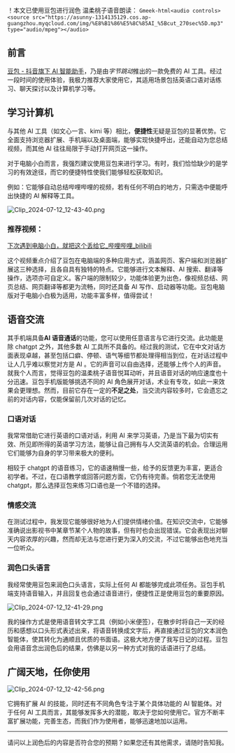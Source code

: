 ！本文已使用豆包进行润色
温柔桃子语音朗读：
`Gmeek-html<audio controls><source src="https://asunny-1314135129.cos.ap-guangzhou.myqcloud.com/img/%E8%B1%86%E5%8C%85AI_%5Bcut_270sec%5D.mp3" type="audio/mpeg"></audio>`


## 前言

[豆包 - 抖音旗下 AI 智能助手](https://www.doubao.com/)，乃是由*字节跳动*推出的一款免费的 AI 工具。经过一段时间的使用体验，我极力推荐大家使用它，其适用场景包括英语口语对话练习、聊天探讨以及计算机学习等。

## 学习计算机

与其他 AI 工具（如文心一言、kimi 等）相比，**便捷性**无疑是豆包的显著优势。它全面支持浏览器扩展、手机端以及桌面端，能够实现快捷呼出，还能自动为您总结视频，而其他 AI 往往局限于手动打开网页这一操作。

对于电脑小白而言，我强烈建议使用豆包来进行学习。有时，我们恰恰缺少的是学习的有效途径，而它的便捷特性使我们能够轻松获取知识。

例如：它能够自动总结哔哩哔哩的视频，若有任何不明白的地方，只需选中便能呼出快捷的 AI 解释等工具。

![Clip_2024-07-12_12-43-40.png](https://asunny-1314135129.cos.ap-guangzhou.myqcloud.com/img/202407121243041.png)

### 推荐视频：

[下次遇到电脑小白，就把这个丢给它\_哔哩哔哩\_bilibili](https://www.bilibili.com/video/BV1HT421k7yM/)

这个视频重点介绍了豆包在电脑端的多种应用方式，涵盖网页、客户端和浏览器扩展这三种选择，且各自具有独特的特点。它能够进行文本解释、AI 搜索、翻译等操作，选项亦可自定义。客户端的限制较少，功能体验更为出色，像视频总结、网页总结、网页翻译等都更为流畅，同时还具备 AI 写作、启动器等功能。豆包电脑版对于电脑小白极为适用，功能丰富多样，值得尝试！

## 语音交流

其手机端具备**AI 语音通话**的功能，您可以使用任意语言与它进行交流。此功能是除 chatgpt 之外，其他多数 AI 工具所不具备的。经过我的测试，它在中文对话方面表现卓越，甚至包括口癖、停顿、语气等细节都处理得相当到位，在对话过程中让人几乎难以察觉对方是 AI 。它的声音可以自由选择，还能够上传个人的声音。就我个人而言，觉得豆包的温柔桃子语音悦耳动听，并且语音对话的响应速度也十分迅速。豆包手机版能够挑选不同的 AI 角色展开对话，术业有专攻，如此一来效果会更理想。然而，目前它存在一定的**不足之处**，当交流内容较多时，它会遗忘之前的对话内容，仅能保留前几次对话的记忆。

### 口语对话

我常常借助它进行英语的口语对话，利用 AI 来学习英语，乃是当下最为切实有效、所见即所得的英语学习方法，能够让自己拥有与人交流英语的机会。合理运用它们能够为自身的学习带来极大的便利。

相较于 chatgpt 的语音练习，它的语速稍慢一些，给予的反馈更为丰富，更适合初学者。不过，在口语教学或回答问题方面，它仍有待完善。倘若您无法使用 chatgpt，那么选择豆包来练习口语也是一个不错的选择。

### 情感交流

在测试过程中，我发现它能够很好地为人们提供情绪价值。在知识交流中，它能够准确说出影视书中某章节某个人物的故事，但有时也会出现错误。它会表现出对聊天内容浓厚的兴趣，然而却无法与您进行更为深入的交流，不过它能够出色地充当一位听众。

### 润色口头语言

我经常使用豆包来润色口头语言，实际上任何 AI 都能够完成此项任务。豆包手机端支持语音输入，并且回复也会通过语音进行，便捷性正是使用豆包的重要原因。

![Clip_2024-07-12_12-41-29.png](https://asunny-1314135129.cos.ap-guangzhou.myqcloud.com/img/202407121241688.png)

我的操作方式是使用语音转文字工具（例如小米便签），在散步时将自己一天的经历和感想以口头形式表述出来，将语音转换成文字后，再直接通过豆包的文本润色智能体，使其转化为通顺且优质的书面语。这极大地方便了我写日记的过程。豆包会用语音念出润色后的结果，仿佛是以另一种方式对我的话语进行了总结。

## 广阔天地，任你使用

![Clip_2024-07-12_12-42-56.png](https://asunny-1314135129.cos.ap-guangzhou.myqcloud.com/img/202407121242359.png)

它拥有扩展 AI 的技能，同时还有不同角色专注于某个具体功能的 AI 智能体。对于任何 AI 工具而言，其能够发挥多大的潜能，取决于您如何使用它。官方不断丰富扩展功能，完善生态，而我们作为使用者，能够迅速地加以运用。

---

请问以上润色后的内容是否符合您的预期？如果您还有其他需求，请随时告知我。